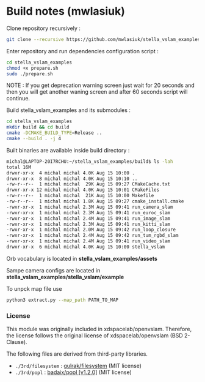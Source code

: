 # Build notes (mwlasiuk)

Clone repository recursively : 
``` sh
git clone --recursive https://github.com/mwlasiuk/stella_vslam_examples.git
```

Enter repository and run dependencies configuration script :
``` sh
cd stella_vslam_examples
chmod +x prepare.sh
sudo ./prepare.sh
```

NOTE : If you get deprecation warning screen just wait for 20 seconds and then you will get another waning screen and after 60 seconds script will continue.

Build stella_vslam_examples and its submodules :
``` sh
cd stella_vslam_examples
mkdir build && cd build
cmake -DCMAKE_BUILD_TYPE=Release ..
cmake --build . -j 4
```

Built binaries are available inside build directory :
``` sh
michal@LAPTOP-20I7RCHU:~/stella_vslam_examples/build$ ls -lah
total 16M
drwxr-xr-x  4 michal michal 4.0K Aug 15 10:00 .
drwxr-xr-x  8 michal michal 4.0K Aug 15 10:10 ..
-rw-r--r--  1 michal michal  29K Aug 15 09:27 CMakeCache.txt
drwxr-xr-x 12 michal michal 4.0K Aug 15 10:01 CMakeFiles
-rw-r--r--  1 michal michal  21K Aug 15 10:00 Makefile
-rw-r--r--  1 michal michal 1.8K Aug 15 09:27 cmake_install.cmake
-rwxr-xr-x  1 michal michal 2.3M Aug 15 09:41 run_camera_slam
-rwxr-xr-x  1 michal michal 2.3M Aug 15 09:41 run_euroc_slam
-rwxr-xr-x  1 michal michal 2.4M Aug 15 09:41 run_image_slam
-rwxr-xr-x  1 michal michal 2.3M Aug 15 09:41 run_kitti_slam
-rwxr-xr-x  1 michal michal 2.0M Aug 15 09:42 run_loop_closure
-rwxr-xr-x  1 michal michal 2.4M Aug 15 09:42 run_tum_rgbd_slam
-rwxr-xr-x  1 michal michal 2.4M Aug 15 09:41 run_video_slam
drwxr-xr-x  6 michal michal 4.0K Aug 15 10:00 stella_vslam
```

Orb vocabulary is located in __stella_vslam_examples/assets__

Sampe camera configs are located in __stella_vslam_examples/stella_vslam/example__

To unpck map file use
```sh
python3 extract.py --map_path PATH_TO_MAP
```

### License

This module was originally included in xdspacelab/openvslam. Therefore, the license follows the original license of xdspacelab/openvslam (BSD 2-Clause).

The following files are derived from third-party libraries.

- `./3rd/filesystem` : [gulrak/filesystem](https://github.com/gulrak/filesystem) (MIT license)
- `./3rd/popl` : [badaix/popl \[v1.2.0\]](https://github.com/badaix/popl) (MIT license)
